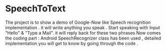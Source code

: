 # SpeechToText
The project is to show a demo of Google-Now like Speech recognition implementation .
it will write anything you speak . 
Start speaking with Input "Hello" & "Type a Mail". it will reply back for these two phrases
Now comes the coding part : Android SpeechRecognizer class has been used , detailed implementation you will get to know by going through the code . 
